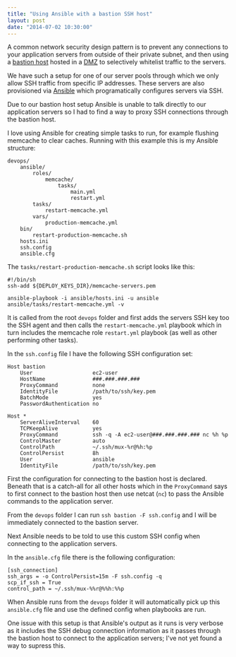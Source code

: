 ```yaml
---
title: "Using Ansible with a bastion SSH host"
layout: post
date: "2014-07-02 10:30:00"
---
```


A common network security design pattern is to prevent any connections to your application servers from outside of their private subnet, and then using a [bastion host](http://en.wikipedia.org/wiki/Bastion_host) hosted in a [DMZ](http://en.wikipedia.org/wiki/DMZ_%28computing%29) to selectively whitelist traffic to the servers.

We have such a setup for one of our server pools through which we only allow SSH traffic from specific IP addresses. These servers are also provisioned via [Ansible](http://www.ansible.com/) which programatically configures servers via SSH.

Due to our bastion host setup Ansible is unable to talk directly to our application servers so I had to find a way to proxy SSH connections through the bastion host.

I love using Ansible for creating simple tasks to run, for example flushing memcache to clear caches. Running with this example this is my Ansible structure:

```
devops/
    ansible/
        roles/
            memcache/
                tasks/
                    main.yml
                    restart.yml
        tasks/
            restart-memcache.yml
        vars/
            production-memcache.yml
    bin/
        restart-production-memcache.sh
    hosts.ini
    ssh.config
    ansible.cfg
```

The `tasks/restart-production-memcache.sh` script looks like this:

```
#!/bin/sh
ssh-add ${DEPLOY_KEYS_DIR}/memcache-servers.pem

ansible-playbook -i ansible/hosts.ini -u ansible ansible/tasks/restart-memcache.yml -v
```

It is called from the root `devops` folder and first adds the servers SSH key too the SSH agent and then calls the `restart-memcache.yml` playbook which in turn includes the memcache role `restart.yml` playbook (as well as other performing other tasks).

In the `ssh.config` file I have the following SSH configuration set:

```
Host bastion
    User                   ec2-user
    HostName               ###.###.###.###
    ProxyCommand           none
    IdentityFile           /path/to/ssh/key.pem
    BatchMode              yes
    PasswordAuthentication no

Host *
    ServerAliveInterval    60
    TCPKeepAlive           yes
    ProxyCommand           ssh -q -A ec2-user@###.###.###.### nc %h %p
    ControlMaster          auto
    ControlPath            ~/.ssh/mux-%r@%h:%p
    ControlPersist         8h
    User                   ansible
    IdentityFile           /path/to/ssh/key.pem
```

First the configuration for connecting to the bastion host is declared. Beneath that is a catch-all for all other hosts which in the `ProxyCommand` says to first connect to the bastion host then use netcat (`nc`) to pass the Ansible commands to the application server.

From the `devops` folder I can run `ssh bastion -F ssh.config` and I will be immediately connected to the bastion server.

Next Ansible needs to be told to use this custom SSH config when connecting to the application servers.

In the `ansible.cfg` file there is the following configuration:

```
[ssh_connection]
ssh_args = -o ControlPersist=15m -F ssh.config -q
scp_if_ssh = True
control_path = ~/.ssh/mux-%%r@%%h:%%p
```

When Ansible runs from the `devops` folder it will automatically pick up this `ansible.cfg` file and use the defined config when playbooks are run.

One issue with this setup is that Ansible's output as it runs is very verbose as it includes the SSH debug connection information as it passes through the bastion host to connect to the application servers; I've not yet found a way to supress this.
